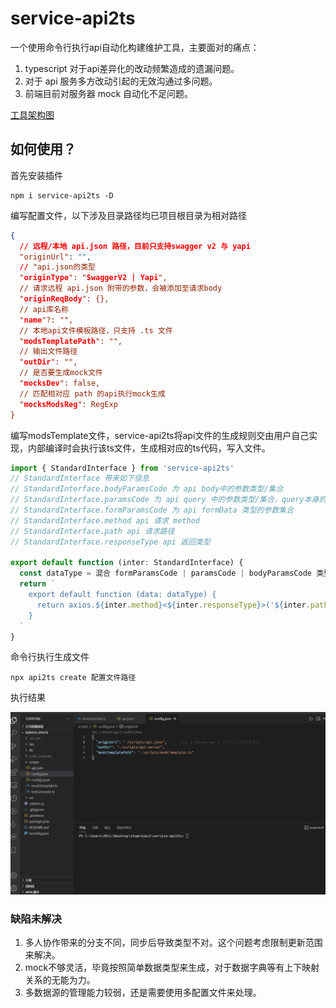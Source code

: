 # service-api2ts

一个使用命令行执行api自动化构建维护工具，主要面对的痛点：
1. typescript 对于api差异化的改动频繁造成的遗漏问题。
2. 对于 api 服务多方改动引起的无效沟通过多问题。
3. 前端目前对服务器 mock 自动化不足问题。

[工具架构图]('/static/service-api2ts.xmind')
## 如何使用？
首先安装插件
```nodejs
npm i service-api2ts -D
```
编写配置文件，以下涉及目录路径均已项目根目录为相对路径
```json
{
  // 远程/本地 api.json 路径，目前只支持swagger v2 与 yapi
  "originUrl": "",
  // "api.json的类型
  "originType": "SwaggerV2 | Yapi",
  // 请求远程 api.json 附带的参数，会被添加至请求body
  "originReqBody": {},
  // api库名称
  "name"?: "",
  // 本地api文件模板路径，只支持 .ts 文件
  "modsTemplatePath": "",
  // 输出文件路径
  "outDir": "",
  // 是否要生成mock文件
  "mocksDev": false,
  // 匹配相对应 path 的api执行mock生成
  "mocksModsReg": RegExp
}
```
编写modsTemplate文件，service-api2ts将api文件的生成规则交由用户自己实现，内部编译时会执行该ts文件，生成相对应的ts代码，写入文件。
```javascript
import { StandardInterface } from 'service-api2ts'
// StandardInterface 带来如下信息
// StandardInterface.bodyParamsCode 为 api body中的参数类型/集合
// StandardInterface.paramsCode 为 api query 中的参数类型/集合，query本身的特殊性，一般不会是一个完整类型
// StandardInterface.formParamsCode 为 api formData 类型的参数集合
// StandardInterface.method api 请求 method
// StandardInterface.path api 请求路径
// StandardInterface.responseType api 返回类型

export default function (inter: StandardInterface) {
  const dataType = 混合 formParamsCode | paramsCode | bodyParamsCode 类型
  return `
    export default function (data: dataType) {
      return axios.${inter.method}<${inter.responseType}>('${inter.path}', data)
    }
  `
}
```
命令行执行生成文件
```nodejs
npx api2ts create 配置文件路径
```
执行结果

![avatar](/static/demo.gif)

### 缺陷未解决
1. 多人协作带来的分支不同，同步后导致类型不对。这个问题考虑限制更新范围来解决。
2. mock不够灵活，毕竟按照简单数据类型来生成，对于数据字典等有上下映射关系的无能为力。
3. 多数据源的管理能力较弱，还是需要使用多配置文件来处理。